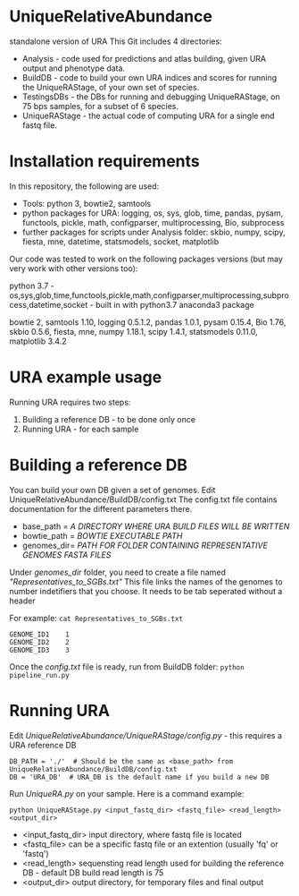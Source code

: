 # UniqueRelativeAbundance
standalone version of URA 
This Git includes 4 directories:
* Analysis - code used for predictions and atlas building, given URA output and phenotype data.
* BuildDB - code to build your own URA indices and scores for running the UniqueRAStage, of your own set of species.
* TestingsDBs - the DBs for running and debugging UniqueRAStage, on 75 bps samples, for a subset of 6 species.
* UniqueRAStage - the actual code of computing URA for a single end fastq file.


# Installation requirements
In this repository, the following are used:
* Tools: python 3, bowtie2, samtools
* python packages for URA: logging, os, sys, glob, time, pandas, pysam, functools, pickle, math, configparser, multiprocessing, Bio, subprocess
* further packages for scripts under Analysis folder: skbio, numpy, scipy, fiesta, mne, datetime, statsmodels, socket, matplotlib

Our code was tested to work on the following packages versions (but may very work with other versions too):

python 3.7 - 
os,sys,glob,time,functools,pickle,math,configparser,multiprocessing,subprocess,datetime,socket - built in with python3.7 anaconda3 package

bowtie 2,
samtools 1.10,
logging 0.5.1.2,
pandas 1.0.1,
pysam 0.15.4,
Bio 1.76,
skbio 0.5.6,
fiesta,
mne,
numpy 1.18.1,
scipy 1.4.1,
statsmodels 0.11.0,
matplotlib 3.4.2

# URA example usage
Running URA requires two steps:
1) Building a reference DB - to be done only once
2) Running URA - for each sample

# Building a reference DB
You can build your own DB given a set of genomes.
Edit UniqueRelativeAbundance/BuildDB/config.txt
The config.txt file contains documentation for the different parameters there.
* base_path = *A DIRECTORY WHERE URA BUILD FILES WILL BE WRITTEN*
* bowtie_path = *BOWTIE EXECUTABLE PATH*
* genomes_dir= *PATH FOR FOLDER CONTAINING REPRESENTATIVE GENOMES FASTA FILES*

Under *genomes_dir* folder, you need to create a file named *"Representatives_to_SGBs.txt"*
This file links the names of the genomes to number indetifiers that you choose.
It needs to be tab seperated without a header

For example:
```cat Representatives_to_SGBs.txt```

```
GENOME_ID1    1
GENOME_ID2    2
GENOME_ID3    3
```

Once the *config.txt* file is ready, run from BuildDB folder:
```python pipeline_run.py```

# Running URA 
Edit *UniqueRelativeAbundance/UniqueRAStage/config.py* - this requires a URA reference DB
```
DB_PATH = './'  # Should be the same as <base_path> from UniqueRelativeAbundance/BuildDB/config.txt
DB = 'URA_DB'  # URA_DB is the default name if you build a new DB 
```    

Run *UniqueRA.py* on your sample. Here is a command example:

```python UniqueRAStage.py <input_fastq_dir> <fastq_file> <read_length> <output_dir>```
* <input_fastq_dir> input directory, where fastq file is located
* <fastq_file> can be a specific fastq file or an extention (usually 'fq' or 'fastq')
* <read_length> sequensting read length used for building the reference DB - default DB build read length is 75
* <output_dir> output directory, for temporary files and final output
      

